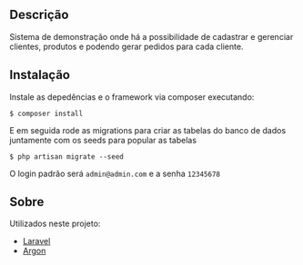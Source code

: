 ## Descrição

Sistema de demonstração onde há a possibilidade de cadastrar e gerenciar clientes, produtos e podendo gerar pedidos para cada cliente.

## Instalação

Instale as depedências e o framework via composer executando:

```console
$ composer install
```

E em seguida rode as migrations para criar as tabelas do banco de dados juntamente com os seeds para popular as tabelas 

```console
$ php artisan migrate --seed
```

O login padrão será `admin@admin.com` e a senha `12345678`

## Sobre 

Utilizados neste projeto:

- [Laravel](https://laravel.com)
- [Argon](https://github.com/laravel-frontend-presets/argon)